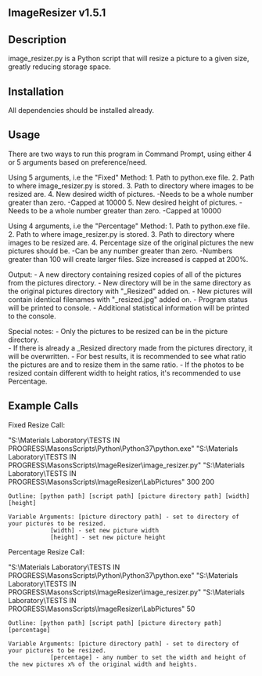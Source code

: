 ImageResizer v1.5.1
------------------------------

Description
---------------
image_resizer.py is a Python script that will resize a picture to a given size, greatly reducing storage space.


Installation
---------------
All dependencies should be installed already.  


Usage 
--------------
There are two ways to run this program in Command Prompt, using either 4 or 5 arguments based on preference/need.

Using 5 arguments, i.e the "Fixed" Method:
	1. Path to python.exe file.
	2. Path to where image_resizer.py is stored.
	3. Path to directory where images to be resized are.
	4. New desired width of pictures.
		-Needs to be a whole number greater than zero.
		-Capped at 10000
	5. New desired height of pictures.
		-Needs to be a whole number greater than zero.
		-Capped at 10000

Using 4 arguments, i.e the "Percentage" Method:
	1. Path to python.exe file.
	2. Path to where image_resizer.py is stored.
	3. Path to directory where images to be resized are.
	4. Percentage size of the original pictures the new pictures should be.
		-Can be any number greater than zero.
		-Numbers greater than 100 will create larger files.  Size increased is capped at 200%.

Output: 
	- A new directory containing resized copies of all of the pictures from the pictures directory.
	- New directory will be in the same directory as the original pictures directory with "_Resized" added on.
	- New pictures will contain identical filenames with "_resized.jpg" added on.
	- Program status will be printed to console.
	- Additional statistical information will be printed to the console.

Special notes:
	- Only the pictures to be resized can be in the picture directory.  
	- If there is already a _Resized directory made from the pictures directory, it will be overwritten.
	- For best results, it is recommended to see what ratio the pictures are and to resize them in the same ratio.
	- If the photos to be resized contain different width to height ratios, it's recommended to use Percentage.


Example Calls
--------------	

Fixed Resize Call: 
														
"S:\Materials Laboratory\TESTS IN PROGRESS\MasonsScripts\Python\Python37\python.exe" "S:\Materials Laboratory\TESTS IN PROGRESS\MasonsScripts\ImageResizer\image_resizer.py" "S:\Materials Laboratory\TESTS IN PROGRESS\MasonsScripts\ImageResizer\LabPictures" 300 200

	Outline: [python path] [script path] [picture directory path] [width] [height]

	Variable Arguments: [picture directory path] - set to directory of your pictures to be resized.
		 	    [width] - set new picture width
		 	    [height] - set new picture height

Percentage Resize Call: 

"S:\Materials Laboratory\TESTS IN PROGRESS\MasonsScripts\Python\Python37\python.exe" "S:\Materials Laboratory\TESTS IN PROGRESS\MasonsScripts\ImageResizer\image_resizer.py" "S:\Materials Laboratory\TESTS IN PROGRESS\MasonsScripts\ImageResizer\LabPictures" 50

	Outline: [python path] [script path] [picture directory path] [percentage]
	
	Variable Arguments: [picture directory path] - set to directory of your pictures to be resized.
		 	    [percentage] - any number to set the width and height of the new pictures x% of the original width and heights.

